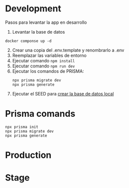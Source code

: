 # Development
Pasos para levantar la app en desarrollo

1. Levantar la base de datos
```
docker componse up -d
```

2. Crear una copia del .env.template y renombrarlo a .env
3. Reemplazar las variables de entorno
4. Ejecutar comando ```npm install```
5. Ejecutar comando ```npm run dev```
6. Ejecutar los comandos de PRISMA:
    ```
    npx prisma migrate dev
    npx prisma generate
    ```
6. Ejecutar el SEED para [crear la base de datos local](localhost:3000/api/seed)

# Prisma comands
```
npx prisma init
npx prisma migrate dev
npx prisma generate
```

# Production

# Stage
